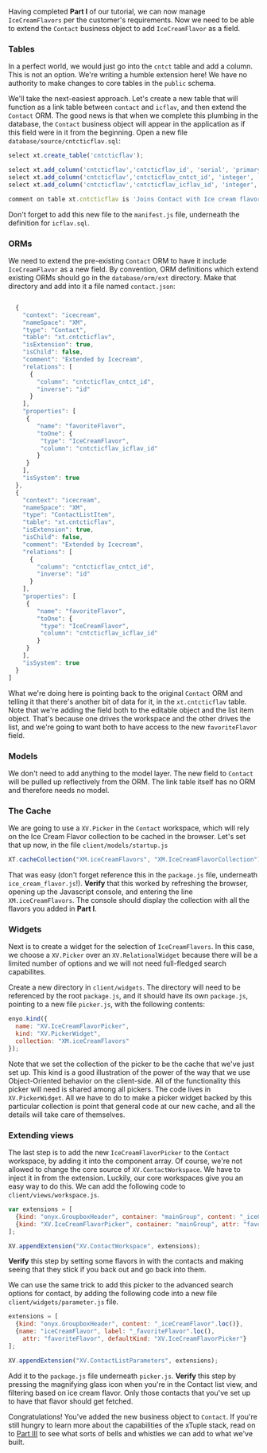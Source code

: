 Having completed **Part I** of our tutorial, we can now manage `IceCreamFlavors` per the customer's requirements. Now we need to be able to extend the `Contact` business object to add `IceCreamFlavor` as a field.

### Tables

In a perfect world, we would just go into the `cntct` table and add a column. This is not an option. We're writing a humble extension here! We have no authority to make changes to core tables in the `public` schema.

We'll take the next-easiest approach. Let's create a new table that will function as a link table between `contact` and `icflav`, and then extend the `Contact` ORM. The good news is that when we complete this plumbing in the database, the `Contact` business object will appear in the application as if this field were in it from the beginning. Open a new file `database/source/cntcticflav.sql`:

```javascript
select xt.create_table('cntcticflav');

select xt.add_column('cntcticflav','cntcticflav_id', 'serial', 'primary key');
select xt.add_column('cntcticflav','cntcticflav_cntct_id', 'integer', 'references cntct (cntct_id)');
select xt.add_column('cntcticflav','cntcticflav_icflav_id', 'integer', 'references xt.icflav (icflav_id)');

comment on table xt.cntcticflav is 'Joins Contact with Ice cream flavor';
```

Don't forget to add this new file to the `manifest.js` file, underneath the definition for `icflav.sql`.

### ORMs

We need to extend the pre-existing `Contact` ORM to have it include `IceCreamFlavor` as a new field. By convention, ORM definitions which extend existing ORMs should go in the `database/orm/ext` directory. Make that directory and add into it a file named `contact.json`:

```javascript

  {
    "context": "icecream",
    "nameSpace": "XM",
    "type": "Contact",
    "table": "xt.cntcticflav",
    "isExtension": true,
    "isChild": false,
    "comment": "Extended by Icecream",
    "relations": [
      {
        "column": "cntcticflav_cntct_id",
        "inverse": "id"
      }
    ],
    "properties": [
     {
        "name": "favoriteFlavor",
        "toOne": {
         "type": "IceCreamFlavor",
         "column": "cntcticflav_icflav_id"
        }
     }
    ],
    "isSystem": true
  },
  {
    "context": "icecream",
    "nameSpace": "XM",
    "type": "ContactListItem",
    "table": "xt.cntcticflav",
    "isExtension": true,
    "isChild": false,
    "comment": "Extended by Icecream",
    "relations": [
      {
        "column": "cntcticflav_cntct_id",
        "inverse": "id"
      }
    ],
    "properties": [
     {
        "name": "favoriteFlavor",
        "toOne": {
         "type": "IceCreamFlavor",
         "column": "cntcticflav_icflav_id"
        }
     }
    ],
    "isSystem": true
  }
]
```

What we're doing here is pointing back to the original `Contact` ORM and telling it that there's another bit of data for it, in the `xt.cntcticflav` table. Note that we're adding the field both to the editable object and the list item object. That's because one drives the workspace and the other drives the list, and we're going to want both to have access to the new `favoriteFlavor` field.

### Models

We don't need to add anything to the model layer. The new field to `Contact` will be pulled up reflectively from the ORM. The link table itself has no ORM and therefore needs no model.

### The Cache

We are going to use a `XV.Picker` in the `Contact` workspace, which will rely on the Ice Cream Flavor collection to be cached in the browser. Let's set that up now, in the file `client/models/startup.js`

```javascript
XT.cacheCollection("XM.iceCreamFlavors", "XM.IceCreamFlavorCollection");
```

That was easy (don't forget reference this in the `package.js` file, underneath `ice_cream_flavor.js`!). **Verify** that this worked by refreshing the browser, opening up the Javascript console, and entering the line `XM.iceCreamFlavors`. The console should display the collection with all the flavors you added in **Part I**. 

### Widgets

Next is to create a widget for the selection of `IceCreamFlavors`. In this case, we choose a `XV.Picker` over an `XV.RelationalWidget` because there will be a limited number of options and we will not need full-fledged search capabilites.

Create a new directory in `client/widgets`. The directory will need to be referenced by the root `package.js`, and it should have its own `package.js`, pointing to a new file `picker.js`, with the following contents:

```javascript
enyo.kind({
  name: "XV.IceCreamFlavorPicker",
  kind: "XV.PickerWidget",
  collection: "XM.iceCreamFlavors"
});
```

Note that we set the collection of the picker to be the cache that we've just set up. This kind is a good illustration of the power of the way that we use Object-Oriented behavior on the client-side. All of the functionality this picker will need is shared among all pickers. The code lives in `XV.PickerWidget`. All we have to do to make a picker widget backed by this particular collection is point that general code at our new cache, and all the details will take care of themselves.

### Extending views

The last step is to add the new `IceCreamFlavorPicker` to the `Contact` workspace, by adding it into the component array. Of course, we're not allowed to change the core source of `XV.ContactWorkspace`. We have to inject it in from the extension. Luckily, our core workspaces give you an easy way to do this. We can add the following code to `client/views/workspace.js`.

```javascript
var extensions = [
  {kind: "onyx.GroupboxHeader", container: "mainGroup", content: "_iceCreamFlavor".loc()},
  {kind: "XV.IceCreamFlavorPicker", container: "mainGroup", attr: "favoriteFlavor" }
];

XV.appendExtension("XV.ContactWorkspace", extensions);
```

**Verify** this step by setting some flavors in with the contacts and making seeing that they stick if you back out and go back into them.

We can use the same trick to add this picker to the advanced search options for contact, by adding the following code into a new file `client/widgets/parameter.js` file.

```javascript
extensions = [
  {kind: "onyx.GroupboxHeader", content: "_iceCreamFlavor".loc()},
  {name: "iceCreamFlavor", label: "_favoriteFlavor".loc(),
    attr: "favoriteFlavor", defaultKind: "XV.IceCreamFlavorPicker"}
];

XV.appendExtension("XV.ContactListParameters", extensions);
```

Add it to the `package.js` file underneath `picker.js`. **Verify** this step by pressing the magnifying glass icon when you're in the Contact list view, and filtering based on ice cream flavor. Only those contacts that you've set up to have that flavor should get fetched.

Congratulations! You've added the new business object to `Contact`. If you're still hungry to learn more about the capabilities of the xTuple stack, read on to [Part III](TUTORIAL3.md) to see what sorts of bells and whistles we can add to what we've built.
